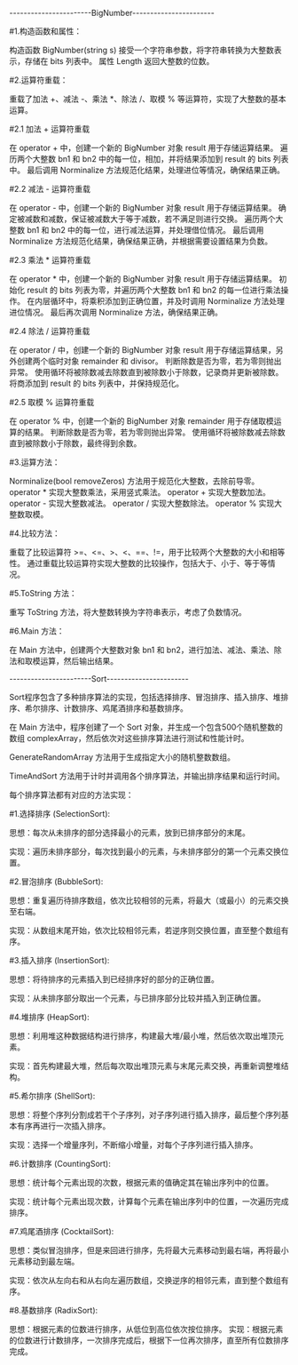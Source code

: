 -----------------------BigNumber-----------------------

#1.构造函数和属性：

构造函数 BigNumber(string s) 接受一个字符串参数，将字符串转换为大整数表示，存储在 bits 列表中。
属性 Length 返回大整数的位数。

#2.运算符重载：

重载了加法 +、减法 -、乘法 *、除法 /、取模 % 等运算符，实现了大整数的基本运算。

#2.1 加法 + 运算符重载

在 operator + 中，创建一个新的 BigNumber 对象 result 用于存储运算结果。
遍历两个大整数 bn1 和 bn2 中的每一位，相加，并将结果添加到 result 的 bits 列表中。
最后调用 Norminalize 方法规范化结果，处理进位等情况，确保结果正确。

#2.2 减法 - 运算符重载

在 operator - 中，创建一个新的 BigNumber 对象 result 用于存储运算结果。
确定被减数和减数，保证被减数大于等于减数，若不满足则进行交换。
遍历两个大整数 bn1 和 bn2 中的每一位，进行减法运算，并处理借位情况。
最后调用 Norminalize 方法规范化结果，确保结果正确，并根据需要设置结果为负数。

#2.3 乘法 * 运算符重载

在 operator * 中，创建一个新的 BigNumber 对象 result 用于存储运算结果。
初始化 result 的 bits 列表为零，并遍历两个大整数 bn1 和 bn2 的每一位进行乘法操作。
在内层循环中，将乘积添加到正确位置，并及时调用 Norminalize 方法处理进位情况。
最后再次调用 Norminalize 方法，确保结果正确。

#2.4 除法 / 运算符重载

在 operator / 中，创建一个新的 BigNumber 对象 result 用于存储运算结果，另外创建两个临时对象 remainder 和 divisor。
判断除数是否为零，若为零则抛出异常。
使用循环将被除数减去除数直到被除数小于除数，记录商并更新被除数。
将商添加到 result 的 bits 列表中，并保持规范化。

#2.5 取模 % 运算符重载

在 operator % 中，创建一个新的 BigNumber 对象 remainder 用于存储取模运算的结果。
判断除数是否为零，若为零则抛出异常。
使用循环将被除数减去除数直到被除数小于除数，最终得到余数。

#3.运算方法：

Norminalize(bool removeZeros) 方法用于规范化大整数，去除前导零。
operator * 实现大整数乘法，采用竖式乘法。
operator + 实现大整数加法。
operator - 实现大整数减法。
operator / 实现大整数除法。
operator % 实现大整数取模。

#4.比较方法：

重载了比较运算符 >=、<=、>、<、==、!=，用于比较两个大整数的大小和相等性。
通过重载比较运算符实现大整数的比较操作，包括大于、小于、等于等情况。

#5.ToString 方法：

重写 ToString 方法，将大整数转换为字符串表示，考虑了负数情况。

#6.Main 方法：

在 Main 方法中，创建两个大整数对象 bn1 和 bn2，进行加法、减法、乘法、除法和取模运算，然后输出结果。


-----------------------Sort-----------------------

Sort程序包含了多种排序算法的实现，包括选择排序、冒泡排序、插入排序、堆排序、希尔排序、计数排序、鸡尾酒排序和基数排序。

在 Main 方法中，程序创建了一个 Sort 对象，并生成一个包含500个随机整数的数组 complexArray，然后依次对这些排序算法进行测试和性能计时。

GenerateRandomArray 方法用于生成指定大小的随机整数数组。

TimeAndSort 方法用于计时并调用各个排序算法，并输出排序结果和运行时间。

每个排序算法都有对应的方法实现：

#1.选择排序 (SelectionSort):

思想：每次从未排序的部分选择最小的元素，放到已排序部分的末尾。

实现：遍历未排序部分，每次找到最小的元素，与未排序部分的第一个元素交换位置。

#2.冒泡排序 (BubbleSort):

思想：重复遍历待排序数组，依次比较相邻的元素，将最大（或最小）的元素交换至右端。

实现：从数组末尾开始，依次比较相邻元素，若逆序则交换位置，直至整个数组有序。

#3.插入排序 (InsertionSort):

思想：将待排序的元素插入到已经排序好的部分的正确位置。

实现：从未排序部分取出一个元素，与已排序部分比较并插入到正确位置。

#4.堆排序 (HeapSort):

思想：利用堆这种数据结构进行排序，构建最大堆/最小堆，然后依次取出堆顶元素。

实现：首先构建最大堆，然后每次取出堆顶元素与末尾元素交换，再重新调整堆结构。

#5.希尔排序 (ShellSort):

思想：将整个序列分割成若干个子序列，对子序列进行插入排序，最后整个序列基本有序再进行一次插入排序。

实现：选择一个增量序列，不断缩小增量，对每个子序列进行插入排序。

#6.计数排序 (CountingSort):

思想：统计每个元素出现的次数，根据元素的值确定其在输出序列中的位置。

实现：统计每个元素出现次数，计算每个元素在输出序列中的位置，一次遍历完成排序。

#7.鸡尾酒排序 (CocktailSort):

思想：类似冒泡排序，但是来回进行排序，先将最大元素移动到最右端，再将最小元素移动到最左端。

实现：依次从左向右和从右向左遍历数组，交换逆序的相邻元素，直到整个数组有序。

#8.基数排序 (RadixSort):

思想：根据元素的位数进行排序，从低位到高位依次按位排序。
实现：根据元素的位数进行计数排序，一次排序完成后，根据下一位再次排序，直至所有位数排序完成。
